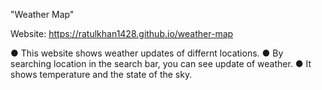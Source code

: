 "Weather Map"

Website: https://ratulkhan1428.github.io/weather-map

● This website shows weather updates of differnt locations.
● By searching location in the search bar, you can see update of weather.
● It shows temperature and the state of the sky.
